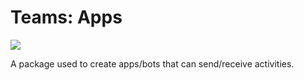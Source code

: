 <!-- Copyright (c) Microsoft Corporation. All rights reserved.-->
<!-- Licensed under the MIT License.-->

# Teams: Apps

<a href="https://microsoft.github.io/teams-ai" target="_blank">
    <img src="https://img.shields.io/badge/📖 Getting Started-blue?style=for-the-badge" />
</a>

A package used to create apps/bots that can send/receive activities.